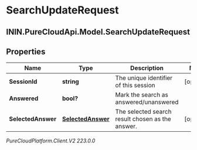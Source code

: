 # SearchUpdateRequest

## ININ.PureCloudApi.Model.SearchUpdateRequest

## Properties

|Name | Type | Description | Notes|
|------------ | ------------- | ------------- | -------------|
| **SessionId** | **string** | The unique identifier of this session | [optional] |
| **Answered** | **bool?** | Mark the search as answered/unanswered | |
| **SelectedAnswer** | [**SelectedAnswer**](SelectedAnswer) | The selected search result chosen as the answer. | [optional] |



_PureCloudPlatform.Client.V2 223.0.0_
